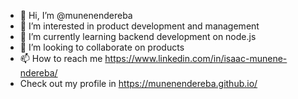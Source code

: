 - 👋 Hi, I’m @munenendereba
- 👀 I’m interested in product development and management
- 🌱 I’m currently learning backend development on node.js
- 💞️ I’m looking to collaborate on products
- 📫 How to reach me https://www.linkedin.com/in/isaac-munene-ndereba/
- Check out my profile in https://munenendereba.github.io/ 

<!---
muneneisaka/muneneisaka is a ✨ special ✨ repository because its `README.md` (this file) appears on your GitHub profile.
You can click the Preview link to take a look at your changes.
--->
